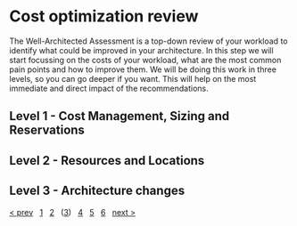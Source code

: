 # Cost optimization review

The Well-Architected Assessment is a top-down review of your workload to
identify what could be improved in your architecture. In this step we will start
focussing on the costs of your workload, what are the most common pain points
and how to improve them. We will be doing this work in three levels, so you can
go deeper if you want. This will help on the most immediate and direct impact
of the recommendations.

## Level 1 - Cost Management, Sizing and Reservations

## Level 2 - Resources and Locations

## Level 3 - Architecture changes

[&lt; prev][prev] &nbsp; [1][1] &nbsp; [2][2] &nbsp; ([3][3]) &nbsp;
[4][4] &nbsp; [5][5] &nbsp; [6][6] &nbsp; [next &gt;][next]

[prev]: 02.Collection.md
[next]: 03.B.Security.md

[1]: 01.Workload.md
[2]: 02.Collection.md
[3]: 03.A.CostOptimization.md
[3.B]: 03.B.Security.md
[3.C]: 03.C.Reliability.md
[3.D]: 03.D.Performance.md
[3.E]: 03.E.Operations.md
[4]: 04.Prioritize.md
[5]: 05.Roadmap
[6]: 06.Finalize.md